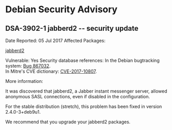 
Debian Security Advisory
========================


DSA-3902-1 jabberd2 -- security update
--------------------------------------



Date Reported:
05 Jul 2017
Affected Packages:

[jabberd2](https://packages.debian.org/src:jabberd2)

Vulnerable:
Yes
Security database references:
In the Debian bugtracking system: [Bug 867032](https://bugs.debian.org/cgi-bin/bugreport.cgi?bug=867032).  
In Mitre's CVE dictionary: [CVE-2017-10807](https://security-tracker.debian.org/tracker/CVE-2017-10807).  

More information:

It was discovered that jabberd2, a Jabber instant messenger server,
allowed anonymous SASL connections, even if disabled in the
configuration.


For the stable distribution (stretch), this problem has been fixed in
version 2.4.0-3+deb9u1.


We recommend that you upgrade your jabberd2 packages.






